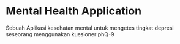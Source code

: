 # Mental Health Application

Sebuah Aplikasi kesehatan mental untuk mengetes tingkat depresi seseorang menggunakan kuesioner phQ-9
